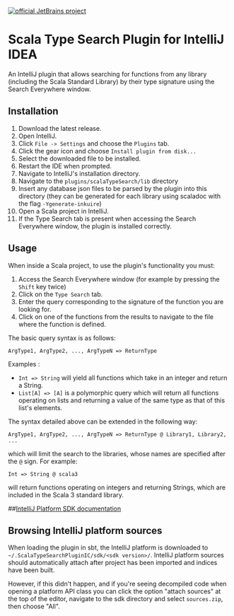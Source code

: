[![official JetBrains project](https://jb.gg/badges/official.svg)](https://confluence.jetbrains.com/display/ALL/JetBrains+on+GitHub)

# Scala Type Search Plugin for IntelliJ IDEA

An IntelliJ plugin that allows searching for functions from any library (including the Scala Standard Library) by their type signature using the Search Everywhere window.

## Installation

1. Download the latest release.
2. Open IntelliJ.
3. Click `File -> Settings` and choose the `Plugins` tab.
4. Click the gear icon and choose `Install plugin from disk...`
5. Select the downloaded file to be installed.
6. Restart the IDE when prompted.
7. Navigate to IntelliJ's installation directory.
8. Navigate to the `plugins/scalaTypeSearch/lib` directory
9. Insert any database json files to be parsed by the plugin into this directory (they can be generated for each library using scaladoc with the flag `-Ygenerate-inkuire`)
10. Open a Scala project in IntelliJ.
11. If the Type Search tab is present when accessing the Search Everywhere window, the plugin is installed correctly.

## Usage

When inside a Scala project, to use the plugin's functionality you must:
1. Access the Search Everywhere window (for example by pressing the `Shift` key twice)
2. Click on the `Type Search` tab.
3. Enter the query corresponding to the signature of the function you are looking for.
4. Click on one of the functions from the results to navigate to the file where the function is defined.

The basic query syntax is as follows:

`ArgType1, ArgType2, ..., ArgTypeN => ReturnType`

Examples :
* `Int => String` will yield all functions which take in an integer and return a String.
* `List[A] => [A]` is a polymorphic query which will return all functions operating on lists and returning a value of the same type as that of this list's elements.

The syntax detailed above can be extended in the following way:

`ArgType1, ArgType2, ..., ArgTypeN => ReturnType @ Library1, Library2, ...`

which will limit the search to the libraries, whose names are specified after the `@` sign. For example:

`Int => String @ scala3`

will return functions operating on integers and returning Strings, which are included in the Scala 3 standard library.

##[IntelliJ Platform SDK documentation](https://plugins.jetbrains.com/docs/intellij/welcome.html)

## Browsing IntelliJ platform sources

When loading the plugin in sbt, the IntelliJ platform is downloaded to `~/.ScalaTypeSearchPluginIC/sdk/<sdk version>/`.
IntelliJ platform sources should automatically attach after project has been imported and indices have been built.

However, if this didn't happen, and if you're seeing decompiled code when opening a platform API class you can click
the option "attach sources" at the top of the editor, navigate to the sdk directory and select `sources.zip`,
then choose "All".
